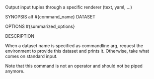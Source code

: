 
Output input tuples through a specific renderer (text, yaml, ...)

SYNOPSIS
  alf #{command_name} DATASET

OPTIONS
#{summarized_options}

DESCRIPTION

When a dataset name is specified as commandline arg, request the 
environment to provide this dataset and prints it. Otherwise, take what 
comes on standard input.

Note that this command is not an operator and should not be piped anymore.

